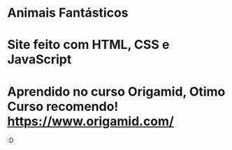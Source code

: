 # Animais Fantásticos
# Site feito com HTML, CSS e JavaScript
# Aprendido no curso Origamid, Otimo Curso recomendo! https://www.origamid.com/

:D

